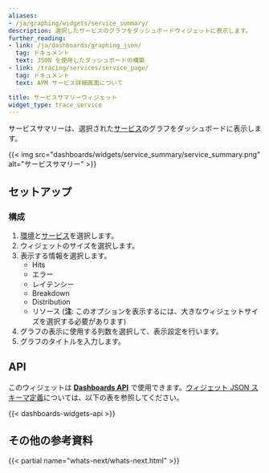 ```yaml
---
aliases:
- /ja/graphing/widgets/service_summary/
description: 選択したサービスのグラフをダッシュボードウィジェットに表示します。
further_reading:
- link: /ja/dashboards/graphing_json/
  tag: ドキュメント
  text: JSON を使用したダッシュボードの構築
- link: /tracing/services/service_page/
  tag: ドキュメント
  text: APM サービス詳細画面について

title: サービスサマリーウィジェット
widget_type: trace_service
---
```


サービスサマリーは、選択された[サービス][1]のグラフをダッシュボードに表示します。

{{< img src="dashboards/widgets/service_summary/service_summary.png" alt="サービスサマリー" >}}

## セットアップ

### 構成

1. [環境][2]と[サービス][1]を選択します。
2. ウィジェットのサイズを選択します。
3. 表示する情報を選択します。
    * Hits
    * エラー
    * レイテンシー
    * Breakdown
    * Distribution
    * リソース (**注**: このオプションを表示するには、大きなウィジェットサイズを選択する必要があります)
4. グラフの表示に使用する列数を選択して、表示設定を行います。
5. グラフのタイトルを入力します。

## API

このウィジェットは **[Dashboards API][3]** で使用できます。[ウィジェット JSON スキーマ定義][4]については、以下の表を参照してください。

{{< dashboards-widgets-api >}}

## その他の参考資料

{{< partial name="whats-next/whats-next.html" >}}

[1]: /ja/tracing/services/service_page/
[2]: /ja/tracing/send_traces/
[3]: /ja/api/latest/dashboards/
[4]: /ja/dashboards/graphing_json/widget_json/
